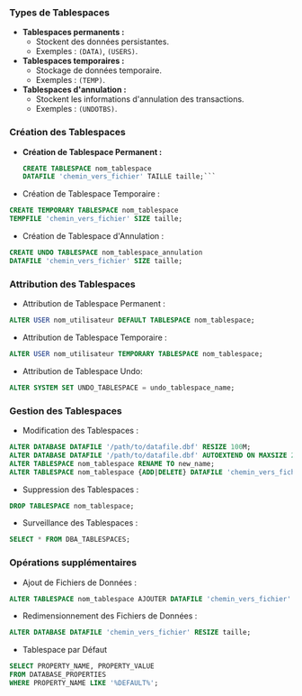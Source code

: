 ### Types de Tablespaces
- **Tablespaces permanents :**
  - Stockent des données persistantes.
  - Exemples : `(DATA)`, `(USERS)`.
- **Tablespaces temporaires :**
  - Stockage de données temporaire.
  - Exemples : `(TEMP)`.
- **Tablespaces d'annulation :**
  - Stockent les informations d'annulation des transactions.
  - Exemples : `(UNDOTBS)`.
### Création des Tablespaces
- **Création de Tablespace Permanent :**
  ```sql
  CREATE TABLESPACE nom_tablespace
  DATAFILE 'chemin_vers_fichier' TAILLE taille;```
- Création de Tablespace Temporaire :
```SQL
CREATE TEMPORARY TABLESPACE nom_tablespace
TEMPFILE 'chemin_vers_fichier' SIZE taille;
```
- Création de Tablespace d'Annulation :
```SQL
CREATE UNDO TABLESPACE nom_tablespace_annulation
DATAFILE 'chemin_vers_fichier' SIZE taille;
```

### Attribution des Tablespaces
- Attribution de Tablespace Permanent :
```SQL
ALTER USER nom_utilisateur DEFAULT TABLESPACE nom_tablespace;
```
- Attribution de Tablespace Temporaire :
```SQL
ALTER USER nom_utilisateur TEMPORARY TABLESPACE nom_tablespace;
```
- Attribution de Tablespace Undo:
```sql
ALTER SYSTEM SET UNDO_TABLESPACE = undo_tablespace_name;
```
### Gestion des Tablespaces
- Modification des Tablespaces :
```SQL
ALTER DATABASE DATAFILE '/path/to/datafile.dbf' RESIZE 100M;
ALTER DATABASE DATAFILE '/path/to/datafile.dbf' AUTOEXTEND ON MAXSIZE 200M;
ALTER TABLESPACE nom_tablespace RENAME TO new_name;
ALTER TABLESPACE nom_tablespace {ADD|DELETE} DATAFILE 'chemin_vers_fichier' SIZE 100M;
```
- Suppression des Tablespaces :
```SQL
DROP TABLESPACE nom_tablespace;
```
- Surveillance des Tablespaces :
```SQL
SELECT * FROM DBA_TABLESPACES;
```
### Opérations supplémentaires
- Ajout de Fichiers de Données :
```SQL
ALTER TABLESPACE nom_tablespace AJOUTER DATAFILE 'chemin_vers_fichier' TAILLE taille;
```
- Redimensionnement des Fichiers de Données :
```SQL
ALTER DATABASE DATAFILE 'chemin_vers_fichier' RESIZE taille;
```
- Tablespace par Défaut

```SQL
SELECT PROPERTY_NAME, PROPERTY_VALUE
FROM DATABASE_PROPERTIES
WHERE PROPERTY_NAME LIKE '%DEFAULT%';
```